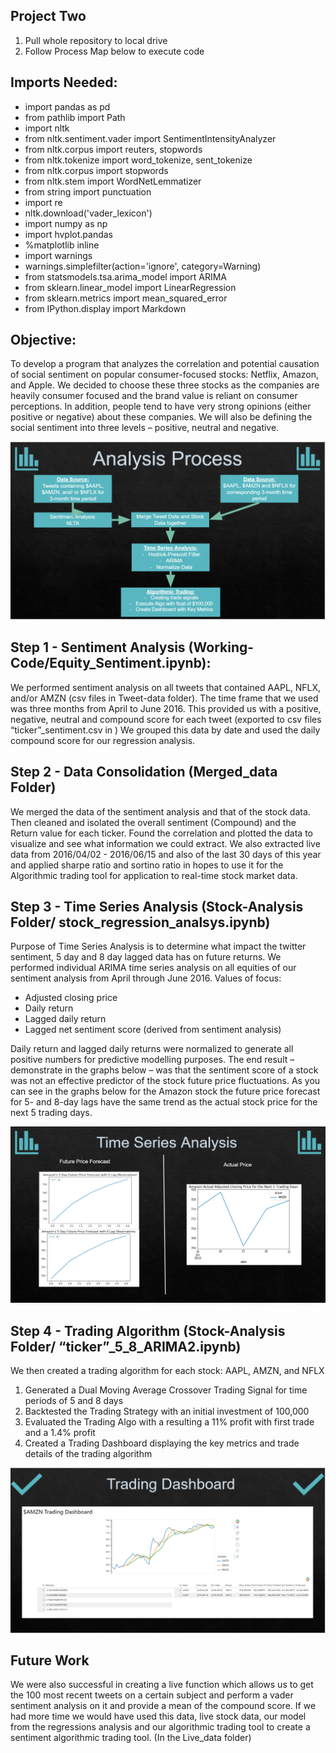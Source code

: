 ## Project Two

1) Pull whole repository to local drive
2) Follow Process Map below to execute code

## Imports Needed:
-	import pandas as pd
-	from pathlib import Path
-	import nltk
-	from nltk.sentiment.vader import SentimentIntensityAnalyzer
-	from nltk.corpus import reuters, stopwords
-	from nltk.tokenize import word_tokenize, sent_tokenize
-	from nltk.corpus import stopwords
-	from nltk.stem import WordNetLemmatizer
-	from string import punctuation
-	import re
-	nltk.download('vader_lexicon')
-	import numpy as np
-	import hvplot.pandas
-	%matplotlib inline
-	import warnings
-	warnings.simplefilter(action='ignore', category=Warning)
-	from statsmodels.tsa.arima_model import ARIMA
-	from sklearn.linear_model import LinearRegression
-	from sklearn.metrics import mean_squared_error
-	from IPython.display import Markdown



## Objective:
To develop a program that analyzes the correlation and potential causation of social sentiment on popular consumer-focused stocks: Netflix, Amazon, and Apple. We decided to choose these three stocks as the companies are heavily consumer focused and the brand value is reliant on consumer perceptions. In addition, people tend to have very strong opinions (either positive or negative) about these companies. We will also be defining the social sentiment into three levels – positive, neutral and negative.

![image info](./analysis_process_project_two.PNG)

## Step 1 - Sentiment Analysis (Working-Code/Equity_Sentiment.ipynb):
We performed sentiment analysis on all tweets that contained AAPL, NFLX, and/or AMZN (csv files in Tweet-data folder). The time frame that we used was three months from April to June 2016. This provided us with a positive, negative, neutral and compound score for each tweet (exported to csv files “ticker”_sentiment.csv in ) We grouped this data by date and used the daily compound score for our regression analysis.

## Step 2 - Data Consolidation (Merged_data Folder)
We merged the data of the sentiment analysis and that of the stock data. Then cleaned and isolated the overall sentiment (Compound) and the Return value for each ticker. Found the correlation and plotted the data to visualize and see what information we could extract. We also extracted live data from 2016/04/02 - 2016/06/15 and also of the last 30 days of this year and applied sharpe ratio and sortino ratio in hopes to use it for the Algorithmic trading tool for application to real-time stock market data.

## Step 3 - Time Series Analysis (Stock-Analysis Folder/ stock_regression_analsys.ipynb)
Purpose of Time Series Analysis is to determine what impact the twitter sentiment, 5 day and 8 day lagged data has on future returns. We performed individual ARIMA time series analysis on all equities of our sentiment analysis from April through June 2016.
Values of focus:
-	Adjusted closing price
-	Daily return
-	Lagged daily return
-	Lagged net sentiment score (derived from sentiment analysis)

Daily return and lagged daily returns were normalized to generate all positive numbers for predictive modelling purposes. The end result – demonstrate in the graphs below – was that the sentiment score of a stock was not an effective predictor of the stock future price fluctuations. As you can see in the graphs below for the Amazon stock the future price forecast for 5- and 8-day lags have the same trend as the actual stock price for the next 5 trading days.



![image info](./Time_series_output_project_two.PNG)


## Step 4 - Trading Algorithm (Stock-Analysis Folder/ “ticker”_5_8_ARIMA2.ipynb)
We then created a trading algorithm for each stock: AAPL, AMZN, and NFLX
1.	Generated a Dual Moving Average Crossover Trading Signal for time periods of 5 and 8 days
2.	Backtested the Trading Strategy with an initial investment of 100,000
3.	Evaluated the Trading Algo with a resulting a 11% profit with first trade and a 1.4% profit
4.	Created a Trading Dashboard displaying the key metrics and trade details of the trading algorithm

![image info](./trading_dashboard_project_2.PNG)

## Future Work
We were also successful in creating a live function which allows us to get the 100 most recent tweets on a certain subject and perform a vader sentiment analysis on it and provide a mean of the compound score. If we had more time we would have used this data, live stock data, our model from the regressions analysis and our algorithmic trading tool to create a sentiment algorithmic trading tool. (In the Live_data folder)

